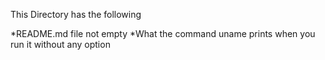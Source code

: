 This Directory has the following

*README.md file not empty
*What the command uname prints when you run it without any option
